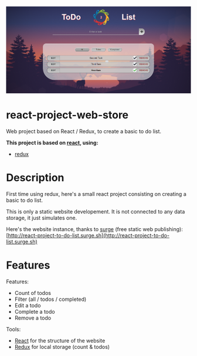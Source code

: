 ![sdf](./readme.png)

# react-project-web-store

Web project based on React / Redux, to create a basic to do list.

**This project is based on [react](https://github.com/facebook/react), using:**
- [redux](https://github.com/reactjs/redux)

# Description

First time using redux, here's a small react project consisting on creating a basic to do list.

This is only a static website developement. It is not connected to any data storage, it just simulates one.

Here's the website instance, thanks to [surge](http://surge.sh/) (free static web publishing): [http://react-project-to-do-list.surge.sh](http://react-project-to-do-list.surge.sh)

# Features

Features:
- Count of todos
- Filter (all / todos / completed)
- Edit a todo
- Complete a todo
- Remove a todo

Tools:
- [React](https://github.com/facebook/react) for the structure of the website
- [Redux](https://github.com/ReactTraining/react-router) for local storage (count & todos)
